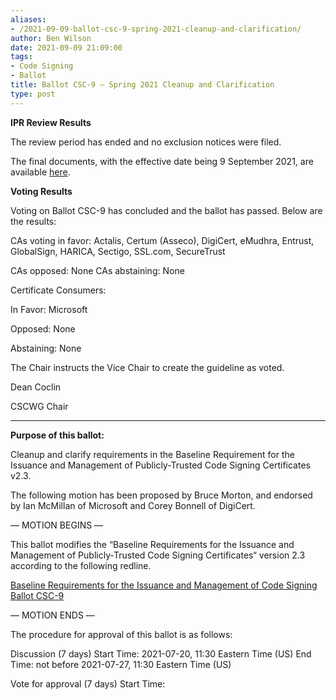 ```yaml
---
aliases:
- /2021-09-09-ballot-csc-9-spring-2021-cleanup-and-clarification/
author: Ben Wilson
date: 2021-09-09 21:09:00
tags:
- Code Signing
- Ballot
title: Ballot CSC-9 – Spring 2021 Cleanup and Clarification
type: post
---
```


**IPR Review Results**

The review period has ended and no exclusion notices were filed.

The final documents, with the effective date being 9 September 2021, are available [here](/baseline-requirements-code-signing/).

**Voting Results**

Voting on Ballot CSC-9 has concluded and the ballot has passed. Below are the results:

CAs voting in favor: Actalis, Certum (Asseco), DigiCert, eMudhra, Entrust, GlobalSign, HARICA, Sectigo, SSL.com, SecureTrust

CAs opposed: None
CAs abstaining: None

Certificate Consumers:

In Favor: Microsoft

Opposed: None

Abstaining: None

The Chair instructs the Vice Chair to create the guideline as voted.

Dean Coclin

CSCWG Chair

______________________________________________________________________

**Purpose of this ballot:**

Cleanup and clarify requirements in the Baseline Requirement for the Issuance and Management of Publicly-Trusted Code Signing Certificates v2.3.

The following motion has been proposed by Bruce Morton, and endorsed by Ian McMillan of Microsoft and Corey Bonnell of DigiCert.

— MOTION BEGINS —

This ballot modifies the “Baseline Requirements for the Issuance and Management of Publicly‐Trusted Code Signing Certificates“ version 2.3 according to the following redline.

[Baseline Requirements for the Issuance and Management of Code Signing Ballot CSC-9][1]

— MOTION ENDS —

The procedure for approval of this ballot is as follows:

Discussion (7 days) Start Time: 2021-07-20, 11:30 Eastern Time (US) End Time: not before 2021-07-27, 11:30 Eastern Time (US)

Vote for approval (7 days) Start Time:

[1]: /uploads/baseline_requirements_for_the_issuance_and_management_of_code_signing_csc-9_redline.pdf